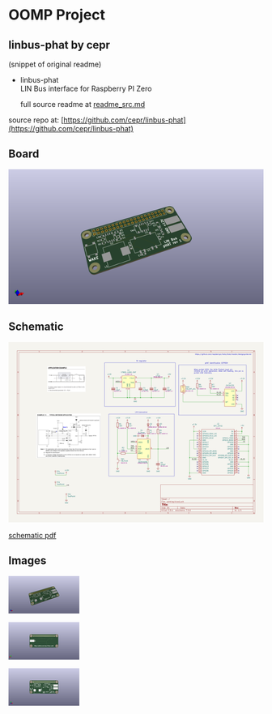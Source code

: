 # OOMP Project  
## linbus-phat  by cepr  
  
(snippet of original readme)  
  
- linbus-phat  
LIN Bus interface for Raspberry PI Zero  
  
  full source readme at [readme_src.md](readme_src.md)  
  
source repo at: [https://github.com/cepr/linbus-phat](https://github.com/cepr/linbus-phat)  
## Board  
  
[![working_3d.png](working_3d_600.png)](working_3d.png)  
## Schematic  
  
[![working_schematic.png](working_schematic_600.png)](working_schematic.png)  
  
[schematic pdf](working_schematic.pdf)  
## Images  
  
[![working_3d.png](working_3d_140.png)](working_3d.png)  
  
[![working_3d_back.png](working_3d_back_140.png)](working_3d_back.png)  
  
[![working_3d_front.png](working_3d_front_140.png)](working_3d_front.png)  
